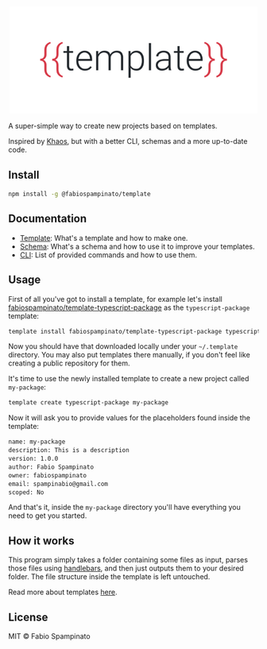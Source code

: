 
<p align="center">
	<img src="resources/logo-header.png" width=500 alt="Logo">
</p>

A super-simple way to create new projects based on templates.

Inspired by [Khaos](https://github.com/segmentio/khaos), but with a better CLI, schemas and a more up-to-date code.

## Install

```sh
npm install -g @fabiospampinato/template
```

## Documentation

- [Template](https://github.com/fabiospampinato/template/blob/master/docs/template.md): What's a template and how to make one.
- [Schema](https://github.com/fabiospampinato/template/blob/master/docs/schema.md): What's a schema and how to use it to improve your templates.
- [CLI](https://github.com/fabiospampinato/template/blob/master/docs/cli.md): List of provided commands and how to use them.

## Usage

First of all you've got to install a template, for example let's install [fabiospampinato/template-typescript-package](https://github.com/fabiospampinato/template-typescript-package) as the `typescript-package` template:

```sh
template install fabiospampinato/template-typescript-package typescript-package
```

Now you should have that downloaded locally under your `~/.template` directory. You may also put templates there manually, if you don't feel like creating a public repository for them.

It's time to use the newly installed template to create a new project called `my-package`:

```sh
template create typescript-package my-package
```

Now it will ask you to provide values for the placeholders found inside the template:

```sh
name: my-package
description: This is a description
version: 1.0.0
author: Fabio Spampinato
owner: fabiospampinato
email: spampinabio@gmail.com
scoped: No
```

And that's it, inside the `my-package` directory you'll have everything you need to get you started.

## How it works

This program simply takes a folder containing some files as input, parses those files using [handlebars](http://handlebarsjs.com), and then just outputs them to your desired folder. The file structure inside the template is left untouched.

Read more about templates [here](https://github.com/fabiospampinato/template/blob/master/docs/template.md).

## License

MIT © Fabio Spampinato
